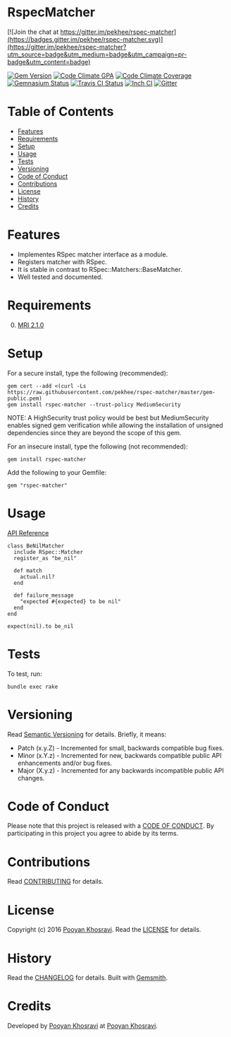 # RspecMatcher

[![Join the chat at https://gitter.im/pekhee/rspec-matcher](https://badges.gitter.im/pekhee/rspec-matcher.svg)](https://gitter.im/pekhee/rspec-matcher?utm_source=badge&utm_medium=badge&utm_campaign=pr-badge&utm_content=badge)

[![Gem Version](https://badge.fury.io/rb/rspec-matcher.svg)](http://badge.fury.io/rb/rspec-matcher)
[![Code Climate GPA](https://codeclimate.com/github/pekhee/rspec-matcher.svg)](https://codeclimate.com/github/pekhee/rspec-matcher)
[![Code Climate Coverage](https://codeclimate.com/github/pekhee/rspec-matcher/coverage.svg)](https://codeclimate.com/github/pekhee/rspec-matcher)
[![Gemnasium Status](https://gemnasium.com/pekhee/rspec-matcher.svg)](https://gemnasium.com/pekhee/rspec-matcher)
[![Travis CI Status](https://secure.travis-ci.org/pekhee/rspec-matcher.svg)](https://travis-ci.org/pekhee/rspec-matcher)
[![Inch CI](https://inch-ci.org/github/pekhee/rspec-matcher.svg?branch=master)](https://inch-ci.org/github/pekhee/rspec-matcher)
[![Gitter](https://camo.githubusercontent.com/da2edb525cde1455a622c58c0effc3a90b9a181c/68747470733a2f2f6261646765732e6769747465722e696d2f4a6f696e253230436861742e737667)](https://gitter.im/pekhee/rspec-matcher)

<!-- Tocer[start]: Auto-generated, don't remove. -->

# Table of Contents

- [Features](#features)
- [Requirements](#requirements)
- [Setup](#setup)
- [Usage](#usage)
- [Tests](#tests)
- [Versioning](#versioning)
- [Code of Conduct](#code-of-conduct)
- [Contributions](#contributions)
- [License](#license)
- [History](#history)
- [Credits](#credits)

<!-- Tocer[finish]: Auto-generated, don't remove. -->

# Features
- Implementes RSpec matcher interface as a module.
- Registers matcher with RSpec.
- It is stable in contrast to RSpec::Matchers::BaseMatcher.
- Well tested and documented.

# Requirements

0. [MRI 2.1.0](https://www.ruby-lang.org)

# Setup

For a secure install, type the following (recommended):

    gem cert --add <(curl -Ls https://raw.githubusercontent.com/pekhee/rspec-matcher/master/gem-public.pem)
    gem install rspec-matcher --trust-policy MediumSecurity

NOTE: A HighSecurity trust policy would be best but MediumSecurity enables signed gem verification while
allowing the installation of unsigned dependencies since they are beyond the scope of this gem.

For an insecure install, type the following (not recommended):

    gem install rspec-matcher

Add the following to your Gemfile:

    gem "rspec-matcher"

# Usage
[API Reference](http://www.rubydoc.info/github/pekhee/rspec-matcher/master)

    class BeNilMatcher
      include RSpec::Matcher
      register_as "be_nil"

      def match
        actual.nil?
      end

      def failure_message
        "expected #{expected} to be nil"
      end
    end

    expect(nil).to be_nil

# Tests

To test, run:

    bundle exec rake

# Versioning

Read [Semantic Versioning](http://semver.org) for details. Briefly, it means:

- Patch (x.y.Z) - Incremented for small, backwards compatible bug fixes.
- Minor (x.Y.z) - Incremented for new, backwards compatible public API enhancements and/or bug fixes.
- Major (X.y.z) - Incremented for any backwards incompatible public API changes.

# Code of Conduct

Please note that this project is released with a [CODE OF CONDUCT](CODE_OF_CONDUCT.md). By participating in this project
you agree to abide by its terms.

# Contributions

Read [CONTRIBUTING](CONTRIBUTING.md) for details.

# License

Copyright (c) 2016 [Pooyan Khosravi](https://www.github.com/pekhee).
Read the [LICENSE](LICENSE.md) for details.

# History

Read the [CHANGELOG](CHANGELOG.md) for details.
Built with [Gemsmith](https://github.com/bkuhlmann/gemsmith).

# Credits

Developed by [Pooyan Khosravi](https://www.github.com/pekhee) at [Pooyan Khosravi](https://www.github.com/pekhee).
